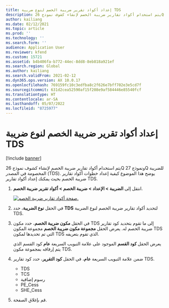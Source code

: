 ```yaml
---
title: إعداد أكواد تقرير ضريبة الخصم لنوع ضريبة TDS
description: يتم استخدام أكواد تقارير ضريبة الخصم لإنشاء كشوف نموذج 26Q ونموذج 27Q للضريبة المخصومة في المصدر (TDS). يوضح هذا الموضوع كيفية إعداد خطوات أكواد تقارير ضريبة الخصم بحيث يمكنك إعداد أكواد تقارير TDS.
author: kailiang
ms.date: 02/12/2021
ms.topic: article
ms.prod: ''
ms.technology: ''
ms.search.form: ''
audience: Application User
ms.reviewer: kfend
ms.custom: 15721
ms.assetid: b4b406fa-b772-44ec-8dd8-8eb818a921ef
ms.search.region: Global
ms.author: kailiang
ms.search.validFrom: 2021-02-12
ms.dyn365.ops.version: AX 10.0.17
ms.openlocfilehash: 769159fc10c3edfba8c2f626e7bff702e3e5cd7f
ms.sourcegitcommit: 631d2cea52590af15f208e9af584446e85540fcf
ms.translationtype: HT
ms.contentlocale: ar-SA
ms.lasthandoff: 05/07/2022
ms.locfileid: "8725977"
---
```

# <a name="set-up-withholding-tax-reporting-codes-for-the-tds-tax-type"></a>إعداد أكواد تقرير ضريبة الخصم لنوع ضريبة TDS

[!include [banner](../includes/banner.md)]

يتم استخدام أكواد تقارير ضريبة الخصم لإنشاء كشوف نموذج 26Q ونموذج 27Q للضريبة المخصومة في المصدر (TDS). يوضح هذا الموضوع كيفية إعداد خطوات أكواد تقارير ضريبة الخصم بحيث يمكنك إعداد أكواد تقارير TDS.

1. انتقل إلى **الضريبة \> الإعداد \> ضريبة الخصم \> أكواد تقرير ضريبة الخصم**.

    [![صفحة أكواد تقارير ضريبة الخصم.](./media/apac-ind-TDS-16.png)](./media/apac-ind-TDS-16.png)

2. في الحقل **نوع الضريبة**، حدد **TDS** لتحديد أكواد تقارير ضريبة الخصم لنوع الضريبة TDS.
3. في الحقل **مكون ضريبة الخصم**، حدد مكون TDS إلى ما تقوم بتحديد كود تقارير ضريبة الخصم له. يعرض الحقل **مجموعة مكون ضريبة الخصم** مجموعة المكون TDS التي تم تحديدها لمكون TDS الذي تقوم بتعريفه.

    يعرض الحقل **كود القسم** الموجود على علامة التبويب السريعة **عام** كود القسم الذي يتم إرفاقه بمجموعة مكون TDS.

4. ضمن علامة التبويب السريعة **عام**، في الحقل **كود التقرير**، حدد كود تقارير TDS.

    - TDS
    - TCS
    - رسوم إضافية
    - PE\_Cess
    - SHE\_Cess

5. قم بإغلاق الصفحة.
